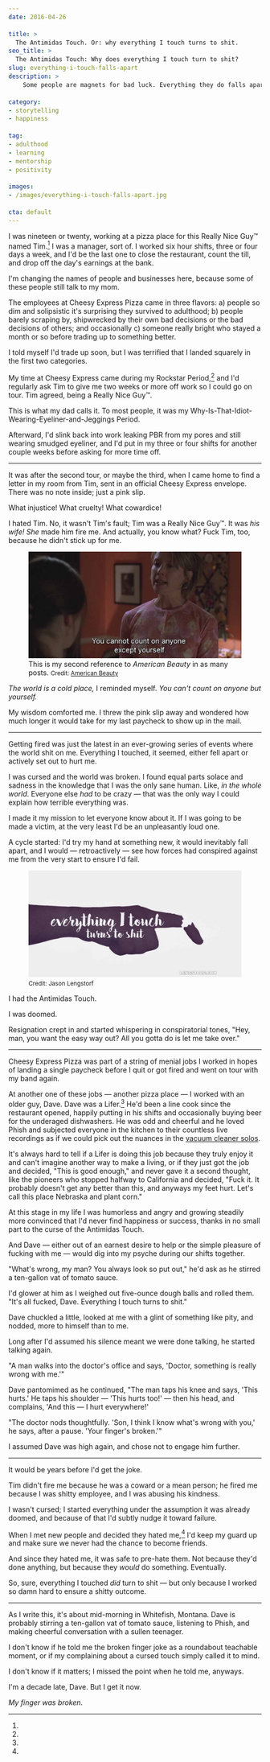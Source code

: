 ```yaml
---
date: 2016-04-26

title: >
  The Antimidas Touch. Or: why everything I touch turns to shit.
seo_title: >
  The Antimidas Touch: Why does everything I touch turn to shit?
slug: everything-i-touch-falls-apart
description: >
    Some people are magnets for bad luck. Everything they do falls apart, and nothing ever goes their way. The universe just has it in for them...or does it?

category:
- storytelling
- happiness

tag:
- adulthood
- learning
- mentorship
- positivity

images:
- /images/everything-i-touch-falls-apart.jpg

cta: default
---
```


I was nineteen or twenty, working at a pizza place for this Really Nice Guy™
named Tim.[^disclaimer] I was a manager, sort of. I worked six hour shifts,
three or four days a week, and I'd be the last one to close the restaurant,
count the till, and drop off the day's earnings at the bank.

[^disclaimer]:
  I'm changing the names of people and businesses here, because some of these people still talk to my mom.

The employees at Cheesy Express Pizza came in three flavors: a) people so dim
and solipsistic it's surprising they survived to adulthood; b) people barely
scraping by, shipwrecked by their own bad decisions or the bad decisions of
others; and occasionally c) someone really bright who stayed a month or so
before trading up to something better.

I told myself I'd trade up soon, but I was terrified that I landed squarely in
the first two categories.

My time at Cheesy Express came during my Rockstar Period,[^rockstar] and I'd
regularly ask Tim to give me two weeks or more off work so I could go on tour.
Tim agreed, being a Really Nice Guy™.

[^rockstar]:
  This is what my dad calls it. To most people, it was my Why-Is-That-Idiot-Wearing-Eyeliner-and-Jeggings Period.

Afterward, I'd slink back into work leaking PBR from my pores and still wearing
smudged eyeliner, and I'd put in my three or four shifts for another couple
weeks before asking for more time off.

---

It was after the second tour, or maybe the third, when I came home to find a
letter in my room from Tim, sent in an official Cheesy Express envelope. There
was no note inside; just a pink slip.

What injustice! What cruelty! What cowardice!

I hated Tim. No, it wasn't Tim's fault; Tim was a Really Nice Guy™. It was _his
wife!_ _She_ made him fire me. And actually, you know what? Fuck Tim, too,
because he didn't stick up for me.

<figure class="figure figure--right">
  <img src="./images/american-beauty-annette-bening.jpg" alt="American Beauty Annette Bening you cannot rely on anyone except yourself." />
  <figcaption class="figure__caption">
    This is my second reference to <em>American Beauty</em> in as many posts.
    <small class="figure__attribution">
      Credit: 
      <a class="figure__attribution-link" 
         href="http://www.imdb.com/title/tt0169547/">
        American Beauty
      </a>
    </small>
  </figcaption>
</figure>

_The world is a cold place,_ I reminded myself. _You can't count on anyone but yourself._

My wisdom comforted me. I threw the pink slip away and wondered how much longer
it would take for my last paycheck to show up in the mail.

---

Getting fired was just the latest in an ever-growing series of events where the
world shit on me. Everything I touched, it seemed, either fell apart or actively
set out to hurt me.

I was cursed and the world was broken. I found equal parts solace and sadness in
the knowledge that I was the only sane human. Like, _in the whole world_.
Everyone else _had_ to be crazy — that was the only way I could explain how
terrible everything was.

I made it my mission to let everyone know about it. If I was going to be made a
victim, at the very least I'd be an unpleasantly loud one.

A cycle started: I'd try my hand at something new, it would inevitably fall
apart, and I would — retroactively — see how forces had conspired against me
from the very start to ensure I'd fail.

<figure class="figure figure--center">
  <img src="./images/everything-i-touch-falls-apart.jpg" alt="Everything I touch turns to shit." />
  <figcaption class="figure__caption">
    <small class="figure__attribution">
      Credit: 
      <span class="figure__attribution-link">
        Jason Lengstorf
      </span>
    </small>
  </figcaption>
</figure>

I had the Antimidas Touch.

I was doomed.

Resignation crept in and started whispering in conspiratorial tones, "Hey, man,
you want the easy way out? All you gotta do is let me take over."

---

Cheesy Express Pizza was part of a string of menial jobs I worked in hopes of
landing a single paycheck before I quit or got fired and went on tour with my
band again.

At another one of these jobs — another pizza place — I worked with an older guy,
Dave. Dave was a Lifer.[^lifer] He'd been a line cook since the restaurant
opened, happily putting in his shifts and occasionally buying beer for the
underaged dishwashers. He was odd and cheerful and he loved Phish and subjected
everyone in the kitchen to their countless live recordings as if we could pick
out the nuances in the [vacuum cleaner solos](https://youtu.be/1v4dIZNXfsE).

[^lifer]:
  It's always hard to tell if a Lifer is doing this job because they truly enjoy it and can't imagine another way to make a living, or if they just got the job and decided, "This is good enough," and never gave it a second thought, like the pioneers who stopped halfway to California and decided, "Fuck it. It probably doesn't get any better than this, and anyways my feet hurt. Let's call this place Nebraska and plant corn."

At this stage in my life I was humorless and angry and growing steadily more
convinced that I'd never find happiness or success, thanks in no small part to
the curse of the Antimidas Touch.

And Dave — either out of an earnest desire to help or the simple pleasure of
fucking with me — would dig into my psyche during our shifts together.

"What's wrong, my man? You always look so put out," he'd ask as he stirred a
ten-gallon vat of tomato sauce.

I'd glower at him as I weighed out five-ounce dough balls and rolled them. "It's
all fucked, Dave. Everything I touch turns to shit."

Dave chuckled a little, looked at me with a glint of something like pity, and
nodded, more to himself than to me.

Long after I'd assumed his silence meant we were done talking, he started
talking again.

"A man walks into the doctor's office and says, 'Doctor, something is really
wrong with me.'"

Dave pantomimed as he continued, "The man taps his knee and says, 'This hurts.'
He taps his shoulder — 'This hurts too!' — then his head, and complains, 'And
this — I hurt everywhere!'

"The doctor nods thoughtfully. 'Son, I think I know what's wrong with you,' he
says, after a pause. 'Your finger's broken.'"

I assumed Dave was high again, and chose not to engage him further.

---

It would be years before I'd get the joke.

Tim didn't fire me because he was a coward or a mean person; he fired me because
I was shitty employee, and I was abusing his kindness.

I wasn't cursed; I started everything under the assumption it was already
doomed, and because of that I'd subtly nudge it toward failure.

When I met new people and decided they hated me,[^new-people] I'd keep my guard
up and make sure we never had the chance to become friends.

[^new-people]:
  And since they hated me, it was safe to pre-hate them. Not because they'd done anything, but because they _would_ do something. Eventually.

So, sure, everything I touched _did_ turn to shit — but only because I worked so
damn hard to ensure a shitty outcome.

---

As I write this, it's about mid-morning in Whitefish, Montana. Dave is probably
stirring a ten-gallon vat of tomato sauce, listening to Phish, and making
cheerful conversation with a sullen teenager.

I don't know if he told me the broken finger joke as a roundabout teachable
moment, or if my complaining about a cursed touch simply called it to mind.

I don't know if it matters; I missed the point when he told me, anyways.

I'm a decade late, Dave. But I get it now.

_My finger was broken._
